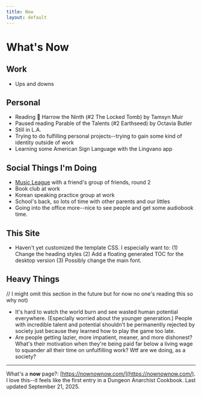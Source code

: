 ```yaml
---
title: Now
layout: default
---
```


# What's Now

## Work
- Ups and downs

## Personal
- Reading 🩻 Harrow the Ninth (#2 The Locked Tomb) by Tamsyn Muir 
- Paused reading Parable of the Talents (#2 Earthseed) by Octavia Butler 
- Still in L.A. 
- Trying to do fulfilling personal projects--trying to gain some kind of identity outside of work
- Learning some American Sign Language with the Lingvano app

## Social Things I'm Doing
- [Music League](https://musicleague.com/) with a friend's group of friends, round 2
- Book club at work
- Korean speaking practice group at work
- School's back, so lots of time with other parents and our littles
- Going into the office more--nice to see people and get some audiobook time.

## This Site
- Haven't yet customized the template CSS. I especially want to: (1) Change the heading styles (2) Add a floating generated TOC for the desktop version (3) Possibly change the main font. 

## Heavy Things 
// I might omit this section in the future but for now no one's reading this so why not)   
- It's hard to watch the world burn and see wasted human potential everywhere. (Especially worried about the younger generation.) People with incredible talent and potential shouldn't be permanently rejected by society just because they learned how to play the game too late. 
- Are people getting lazier, more impatient, meaner, and more dishonest? What's their motivation when they're being paid far below a living wage to squander all their time on unfulfilling work? Wtf are we doing, as a society? 
---

What's a **now** page?: [https://nownownow.com/](https://nownownow.com/). <br>I love this--it feels like the first entry in a Dungeon Anarchist Cookbook. 
Last updated September 21, 2025. 